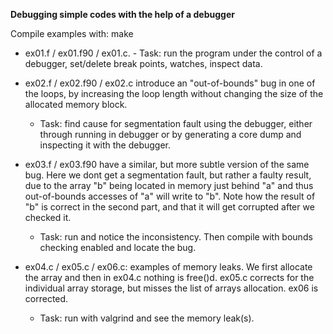 **Debugging simple codes with the help of a debugger**

Compile examples with: make

- ex01.f / ex01.f90 / ex01.c. 
      -	Task: run the program under the control of a debugger, set/delete break points, watches, inspect data.

- ex02.f / ex02.f90 / ex02.c introduce an "out-of-bounds" bug in one of the loops, by increasing the loop length without  changing the size of the allocated memory block. 
	- Task: find cause for segmentation fault using the debugger, either through running in debugger or by generating a core dump and inspecting it with the debugger.

- ex03.f / ex03.f90 have a similar, but more subtle version of the same bug. Here we dont get a segmentation fault, but rather a faulty result, due to the array "b" being located in memory just behind "a" and thus out-of-bounds accesses of "a" will write to "b". Note how the result of "b" is correct in the second part, and that it will get corrupted after we checked it. 
	- Task: run and notice the inconsistency. Then compile with bounds checking enabled and locate the bug.

- ex04.c / ex05.c / ex06.c: examples of memory leaks. We first allocate the array and then in ex04.c nothing is free()d. ex05.c corrects for the individual array storage, but misses the list of arrays allocation. ex06 is corrected. 
	- Task: run with valgrind and see the memory leak(s).

